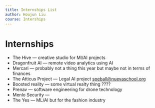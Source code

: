 ```yaml
---
title: Internships List
author: Houjun Liu
course: Interships
---
```


# Internships
* The Hive — creative studio for MI/AI projects
* Dragonfruit AI — remote video analytics using AI
* Mercari — probably not a thing this year but maybe not in terms of finances
* The Atticus Project — Legal AI project speball@nuevaschool.org
* Boosted reality — some virtual realty thing ????
* Prenav — software engineering for drone technology
* Menlo Security — 
* The Yes — ML/AI but for the fashion industry
